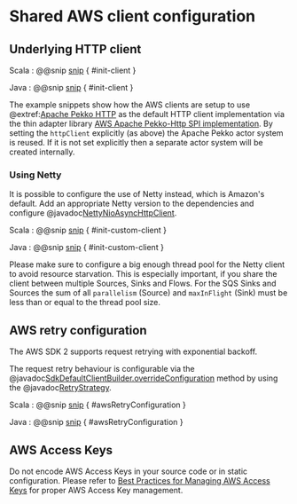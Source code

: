 # Shared AWS client configuration

## Underlying HTTP client

Scala
: @@snip [snip](/sqs/src/test/scala/org/apache/pekko/stream/connectors/sqs/scaladsl/DefaultTestContext.scala) { #init-client }

Java
: @@snip [snip](/sqs/src/test/java/org/apache/pekko/stream/connectors/sqs/javadsl/BaseSqsTest.java) { #init-client }

The example snippets show how the AWS clients are setup to use @extref:[Apache Pekko HTTP](pekko-http:) as the default HTTP client implementation via the thin adapter library [AWS Apache Pekko-Http SPI implementation](https://github.com/pjfanning/aws-spi-pekko-http). By setting the `httpClient` explicitly (as above) the Apache Pekko actor system is reused.  If it is not set explicitly then a separate actor system will be created internally.


### Using Netty

It is possible to configure the use of Netty instead, which is Amazon's default. Add an appropriate Netty version to the dependencies and configure @javadoc[NettyNioAsyncHttpClient](software.amazon.awssdk.http.nio.netty.NettyNioAsyncHttpClient).

Scala
: @@snip [snip](/sqs/src/test/scala/docs/scaladsl/SqsSourceSpec.scala) { #init-custom-client }

Java
: @@snip [snip](/sqs/src/test/java/docs/javadsl/SqsSourceTest.java) { #init-custom-client }

Please make sure to configure a big enough thread pool for the Netty client to avoid resource starvation. This is especially important,
if you share the client between multiple Sources, Sinks and Flows. For the SQS Sinks and Sources the sum of all
`parallelism` (Source) and `maxInFlight` (Sink) must be less than or equal to the thread pool size.


## AWS retry configuration

The AWS SDK 2 supports request retrying with exponential backoff.

The request retry behaviour is configurable via the @javadoc[SdkDefaultClientBuilder.overrideConfiguration](software.amazon.awssdk.core.client.builder.SdkDefaultClientBuilder#overrideConfiguration-software.amazon.awssdk.core.client.config.ClientOverrideConfiguration-) method by using the @javadoc[RetryStrategy](software.amazon.awssdk.retries.api.RetryStrategy).

Scala
: @@snip [snip](/dynamodb/src/test/scala/docs/scaladsl/RetrySpec.scala) { #awsRetryConfiguration }

Java
: @@snip [snip](/dynamodb/src/test/java/docs/javadsl/RetryTest.java) { #awsRetryConfiguration }


## AWS Access Keys

Do not encode AWS Access Keys in your source code or in static configuration. Please refer to [Best Practices for Managing AWS Access Keys](https://docs.aws.amazon.com/general/latest/gr/aws-access-keys-best-practices.html) for proper AWS Access Key management.
